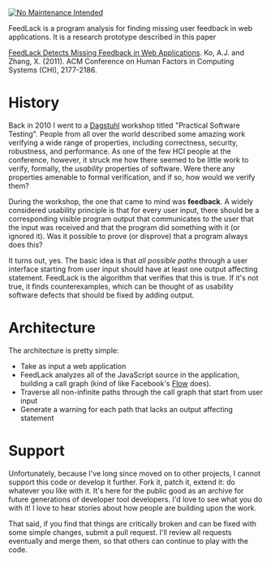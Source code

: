 [![No Maintenance Intended](http://unmaintained.tech/badge.svg)](http://unmaintained.tech/)

FeedLack is a program analysis for finding missing user feedback in web applications. It is a research prototype described in this paper

[FeedLack Detects Missing Feedback in Web Applications](http://faculty.washington.edu/ajko/publications?id=feedlack). Ko, A.J. and Zhang, X. (2011). ACM Conference on Human Factors in Computing Systems (CHI), 2177-2186.

# History

Back in 2010 I went to a [Dagstuhl](https://www.dagstuhl.de/) workshop titled "Practical Software Testing". People from all over the world described some amazing work verifying a wide range of properties, including correctness, security, robustness, and performance. As one of the few HCI people at the conference, however, it struck me how there seemed to be little work to verify, formally, the _usability_ properties of software. Were there any properties amenable to formal verification, and if so, how would we verify them?

During the workshop, the one that came to mind was **feedback**. A widely considered usability principle is that for every user input, there should be a corresponding visible program output that communicates to the user that the input was received and that the program did something with it (or ignored it). Was it possible to prove (or disprove) that a program always does this?

It turns out, yes. The basic idea is that _all possible paths_ through a user interface starting from user input should have at least one output affecting statement. FeedLack is the algorithm that verifies that this is true. If it's not true, it finds counterexamples, which can be thought of as usability software defects that should be fixed by adding output.

# Architecture

The architecture is pretty simple:

* Take as input a web application
* FeedLack analyzes all of the JavaScript source in the application, building a call graph (kind of like Facebook's [Flow](https://code.facebook.com/projects/1524880081090726/) does).
* Traverse all non-infinite paths through the call graph that start from user input
* Generate a warning for each path that lacks an output affecting statement

# Support

Unfortunately, because I've long since moved on to other projects, I cannot support this code or develop it further. Fork it, patch it, extend it: do whatever you like with it. It's here for the public good as an archive for future generations of developer tool developers. I'd love to see what you do with it! I love to hear stories about how people are building upon the work.

That said, if you find that things are critically broken and can be fixed with some simple changes, submit a pull request. I'll review all requests eventually and merge them, so that others can continue to play with the code.
